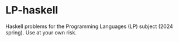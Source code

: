 # LP-haskell
Haskell problems for the Programming Languages (LP) subject (2024 spring). Use at your own risk.
